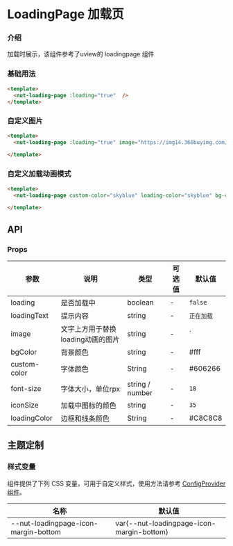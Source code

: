 # LoadingPage 加载页

### 介绍

加载时展示，该组件参考了uview的 loadingpage 组件

### 基础用法

```html
<template>
  <nut-loading-page :loading="true"  />
</template>
```

### 自定义图片

```html
<template>
  <nut-loading-page :loading="true" image="https://img14.360buyimg.com/imagetools/jfs/t1/167902/2/8762/791358/603742d7E9b4275e3/e09d8f9a8bf4c0ef.png"  />

</template>
```

### 自定义加载动画模式

```html
<template>
  <nut-loading-page custom-color="skyblue" loading-color="skyblue" bg-color="#e8e8e8" :loading="true"  />

</template>
```

## API

### Props

| 参数        | 说明       | 类型    | 可选值 | 默认值     |
|-------------|----------|---------|--------|------------|
| loading     | 是否加载中 | boolean | -      | `false`    |
| loadingText | 提示内容   | string  | -      | `正在加载` |
| image       | 文字上方用于替换loading动画的图片| string       |-| `       |
| bgColor     | 背景颜色                         | string          |-| #fff    |
| custom-color| 字体颜色                         | String          |-| #606266 |
| font-size   | 字体大小，单位rpx                | string / number |-| `18`    |
| iconSize    | 加载中图标的颜色                 | string        |-| `35`    |
| loadingColor| 边框和线条颜色                   | String          |-| #C8C8C8 |

## 主题定制

### 样式变量

组件提供了下列 CSS 变量，可用于自定义样式，使用方法请参考 [ConfigProvider 组件](/components/basic/configprovider)。

| 名称                                 | 默认值                                    |
|--------------------------------------|-------------------------------------------|
| --nut-loadingpage-icon-margin-bottom | var(--nut-loadingpage-icon-margin-bottom) |
